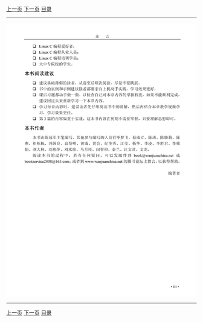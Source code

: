 [上一页](003.md) [下一页](005.md) [目录](../README.md)

***

![004](../images/004.png)

***

[上一页](003.md) [下一页](005.md) [目录](../README.md)
